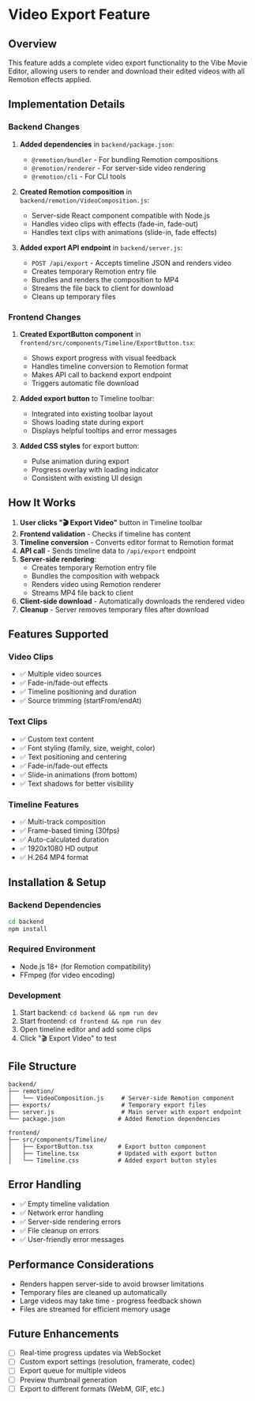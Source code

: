 # Video Export Feature

## Overview
This feature adds a complete video export functionality to the Vibe Movie Editor, allowing users to render and download their edited videos with all Remotion effects applied.

## Implementation Details

### Backend Changes
1. **Added dependencies** in `backend/package.json`:
   - `@remotion/bundler` - For bundling Remotion compositions
   - `@remotion/renderer` - For server-side video rendering
   - `@remotion/cli` - For CLI tools

2. **Created Remotion composition** in `backend/remotion/VideoComposition.js`:
   - Server-side React component compatible with Node.js
   - Handles video clips with effects (fade-in, fade-out)
   - Handles text clips with animations (slide-in, fade effects)

3. **Added export API endpoint** in `backend/server.js`:
   - `POST /api/export` - Accepts timeline JSON and renders video
   - Creates temporary Remotion entry file
   - Bundles and renders the composition to MP4
   - Streams the file back to client for download
   - Cleans up temporary files

### Frontend Changes
1. **Created ExportButton component** in `frontend/src/components/Timeline/ExportButton.tsx`:
   - Shows export progress with visual feedback
   - Handles timeline conversion to Remotion format
   - Makes API call to backend export endpoint
   - Triggers automatic file download

2. **Added export button** to Timeline toolbar:
   - Integrated into existing toolbar layout
   - Shows loading state during export
   - Displays helpful tooltips and error messages

3. **Added CSS styles** for export button:
   - Pulse animation during export
   - Progress overlay with loading indicator
   - Consistent with existing UI design

## How It Works

1. **User clicks "🎬 Export Video"** button in Timeline toolbar
2. **Frontend validation** - Checks if timeline has content
3. **Timeline conversion** - Converts editor format to Remotion format
4. **API call** - Sends timeline data to `/api/export` endpoint
5. **Server-side rendering**:
   - Creates temporary Remotion entry file
   - Bundles the composition with webpack
   - Renders video using Remotion renderer
   - Streams MP4 file back to client
6. **Client-side download** - Automatically downloads the rendered video
7. **Cleanup** - Server removes temporary files after download

## Features Supported

### Video Clips
- ✅ Multiple video sources
- ✅ Fade-in/fade-out effects
- ✅ Timeline positioning and duration
- ✅ Source trimming (startFrom/endAt)

### Text Clips
- ✅ Custom text content
- ✅ Font styling (family, size, weight, color)
- ✅ Text positioning and centering
- ✅ Fade-in/fade-out effects
- ✅ Slide-in animations (from bottom)
- ✅ Text shadows for better visibility

### Timeline Features
- ✅ Multi-track composition
- ✅ Frame-based timing (30fps)
- ✅ Auto-calculated duration
- ✅ 1920x1080 HD output
- ✅ H.264 MP4 format

## Installation & Setup

### Backend Dependencies
```bash
cd backend
npm install
```

### Required Environment
- Node.js 18+ (for Remotion compatibility)
- FFmpeg (for video encoding)

### Development
1. Start backend: `cd backend && npm run dev`
2. Start frontend: `cd frontend && npm run dev`
3. Open timeline editor and add some clips
4. Click "🎬 Export Video" to test

## File Structure
```
backend/
├── remotion/
│   └── VideoComposition.js     # Server-side Remotion component
├── exports/                    # Temporary export files
├── server.js                   # Main server with export endpoint
└── package.json               # Added Remotion dependencies

frontend/
├── src/components/Timeline/
│   ├── ExportButton.tsx       # Export button component
│   ├── Timeline.tsx           # Updated with export button
│   └── Timeline.css           # Added export button styles
```

## Error Handling
- ✅ Empty timeline validation
- ✅ Network error handling
- ✅ Server-side rendering errors
- ✅ File cleanup on errors
- ✅ User-friendly error messages

## Performance Considerations
- Renders happen server-side to avoid browser limitations
- Temporary files are cleaned up automatically
- Large videos may take time - progress feedback shown
- Files are streamed for efficient memory usage

## Future Enhancements
- [ ] Real-time progress updates via WebSocket
- [ ] Custom export settings (resolution, framerate, codec)
- [ ] Export queue for multiple videos
- [ ] Preview thumbnail generation
- [ ] Export to different formats (WebM, GIF, etc.)
